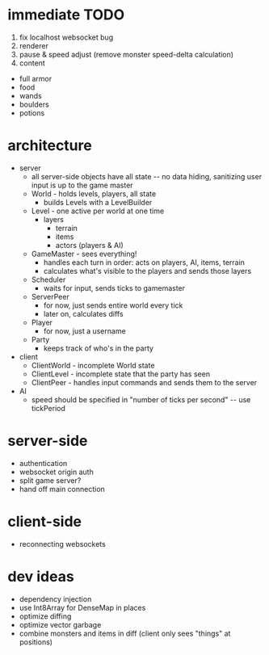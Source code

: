 # immediate TODO
1. fix localhost websocket bug
1. renderer
1. pause & speed adjust (remove monster speed-delta calculation)
1. content
  - full armor
  - food
  - wands
  - boulders
  - potions

# architecture
- server
  - all server-side objects have all state -- no data hiding, sanitizing user input is up to the game master
  - World - holds levels, players, all state
    - builds Levels with a LevelBuilder
  - Level - one active per world at one time
    - layers
      - terrain
      - items
      - actors (players & AI)
  - GameMaster - sees everything!
    - handles each turn in order: acts on players, AI, items, terrain
    - calculates what's visible to the players and sends those layers
  - Scheduler
    - waits for input, sends ticks to gamemaster
  - ServerPeer
    - for now, just sends entire world every tick
    - later on, calculates diffs
  - Player
    - for now, just a username
  - Party
    - keeps track of who's in the party
- client
  - ClientWorld - incomplete World state
  - ClientLevel - incomplete state that the party has seen
  - ClientPeer - handles input commands and sends them to the server
- AI
  - speed should be specified in "number of ticks per second" -- use tickPeriod

# server-side
- authentication
- websocket origin auth
- split game server?
- hand off main connection

# client-side
- reconnecting websockets

# dev ideas
- dependency injection
- use Int8Array for DenseMap in places
- optimize diffing
- optimize vector garbage
- combine monsters and items in diff (client only sees "things" at positions)
